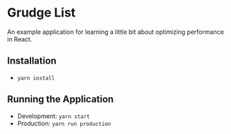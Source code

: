 # Grudge List

An example application for learning a little bit about optimizing performance in React.

## Installation

- `yarn install`

## Running the Application

- Development: `yarn start`
- Production: `yarn run production`
